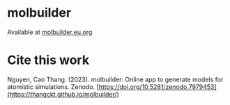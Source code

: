 # molbuilder

Available at [molbuilder.eu.org](https://thangckt.github.io/molbuilder/)

# Cite this work

Nguyen, Cao Thang. (2023). molbuilder: Online app to generate models for atomistic simulations. Zenodo. [https://doi.org/10.5281/zenodo.7979453](https://thangckt.github.io/molbuilder/)
